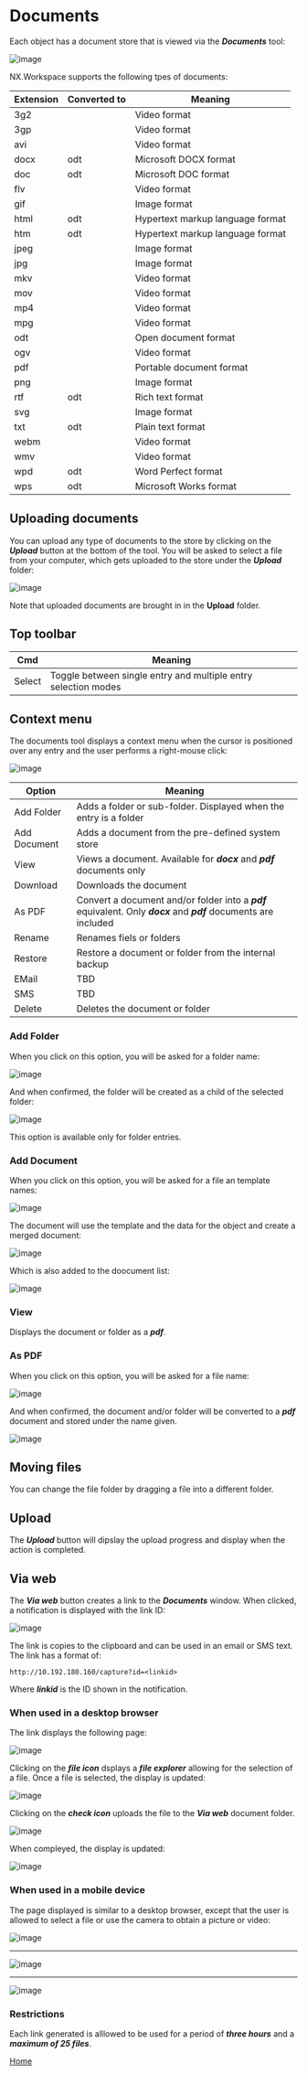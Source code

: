 # Documents

Each object has a document store that is viewed via the ***Documents*** tool:

![image](images/Doc1.png)

NX.Workspace supports the following tpes of documents:

|Extension|Converted to|Meaning|
|-|-|-|
|3g2||Video format|
|3gp||Video format|
|avi||Video format|
|docx|odt|Microsoft DOCX format|
|doc|odt|Microsoft DOC format|
|flv||Video format|
|gif||Image format|
|html|odt|Hypertext markup language format|
|htm|odt|Hypertext markup language format|
|jpeg||Image format|
|jpg||Image format|
|mkv||Video format|
|mov||Video format|
|mp4||Video format|
|mpg||Video format|
|odt||Open document format|
|ogv||Video format|
|pdf||Portable document format|
|png||Image format|
|rtf|odt|Rich text format|
|svg||Image format|
|txt|odt|Plain text format|
|webm||Video format|
|wmv||Video format|
|wpd|odt|Word Perfect format|
|wps|odt|Microsoft Works format|


## Uploading documents

You can upload any type of documents to the store by clicking on the ***Upload*** button at the bottom of the tool.
You will be asked to select a file from your computer, which gets uploaded to the store under the ***Upload*** folder:

![image](images/Doc2.png)

Note that uploaded documents are brought in in the **Upload** folder.

## Top toolbar

|Cmd|Meaning|
|-|-|
|Select|Toggle between single entry and multiple entry selection modes|

## Context menu

The documents tool displays a context menu when the cursor is positioned over any entry and the user performs a
right-mouse click:

![image](images/Doc3.png)

|Option|Meaning|
|-|-|
|Add Folder|Adds a folder or sub-folder.  Displayed when the entry is a folder|
|Add Document|Adds a document from the pre-defined system store|
|View|Views a document. Available for ***docx*** and ***pdf*** documents only|
|Download|Downloads the document|
|As PDF|Convert a document and/or folder into a ***pdf*** equivalent.  Only ***docx*** and ***pdf*** documents are included|
|Rename|Renames fiels or folders|
|Restore|Restore a document or folder from the internal backup|
|EMail|TBD|
|SMS|TBD|
|Delete|Deletes the document or folder|

### Add Folder

When you click on this option, you will be asked for a folder name:

![image](images/Doc4.png)

And when confirmed, the folder will be created as a child of the selected folder:

![image](images/Doc5.png)

This option is available only for folder entries.

### Add Document

When you click on this option, you will be asked for a file an template names:

![image](images/Doc8.png)

The document will use the template and the data for the object and create a merged document:

![image](images/Doc9.png)

Which is also added to the doocument list:

![image](images/Doc10.png)

### View

Displays the document or folder as a ***pdf***.

### As PDF

When you click on this option, you will be asked for a file name:

![image](images/Doc6.png)

And when confirmed, the document and/or folder will be converted to a ***pdf*** document and stored under the name given.

![image](images/Doc7.png)

## Moving files

You can change the file folder by dragging a file into a different folder.

## Upload

The ***Upload*** button will dipslay the upload progress and display when the action is completed.

## Via web

The ***Via web*** button creates a link to the ***Documents*** window.  When clicked, a notification is displayed
with the link ID:

![image](images/Doc11.png)

The link is copies to the clipboard and can be used in an email or SMS text.  The link has a format of:

```
http://10.192.180.160/capture?id=<linkid>
```

Where ***linkid*** is the ID shown in the notification.

### When used in a desktop browser

The link displays the following page:

![image](images/Doc12.png)

Clicking on the ***file icon*** dsplays a ***file explorer*** allowing for the selection of a file.  Once a file is
selected, the display is updated:

![image](images/Doc13.png)

Clicking on the ***check icon*** uploads the file to the ***Via web*** document folder.  

![image](images/Doc18.png)

When compleyed, the display is updated:

![image](images/Doc14.png)

### When used in a mobile device

The page displayed is similar to a desktop browser, except that the user is allowed to select a file or use the camera
to obtain a picture or video:

![image](images/Doc15.png)

---

![image](images/Doc16.png)

---

![image](images/Doc17.png)

### Restrictions

Each link generated is alllowed to be used for a period of ***three hours*** and a ***maximum of 25 files***.

[Home](../README.md)
